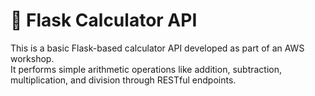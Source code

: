 # 🧮 Flask Calculator API

This is a basic Flask-based calculator API developed as part of an AWS workshop.  
It performs simple arithmetic operations like addition, subtraction, multiplication, and division through RESTful endpoints.
